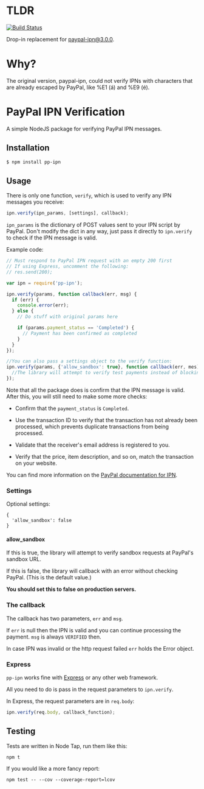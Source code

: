 # TLDR

[![Build Status](https://travis-ci.org/orangewise/pp-ipn.svg?branch=master)](https://travis-ci.org/orangewise/pp-ipn)

Drop-in replacement for paypal-ipn@3.0.0.

# Why?

The original version, paypal-ipn, could not verify IPNs with characters that are already escaped by PayPal, like %E1 (á) and %E9 (é).


# PayPal IPN Verification

A simple NodeJS package for verifying PayPal IPN messages.

## Installation
```sh
$ npm install pp-ipn
```

## Usage
There is only one function, `verify`, which is used to verify any IPN messages you receive:

```javascript
ipn.verify(ipn_params, [settings], callback);
```

`ipn_params` is the dictionary of POST values sent to your IPN script by PayPal. Don't modify the dict in any way, just pass it directly to `ipn.verify` to check if the IPN message is valid.


Example code:

```javascript
// Must respond to PayPal IPN request with an empty 200 first
// If using Express, uncomment the following:
// res.send(200);

var ipn = require('pp-ipn');

ipn.verify(params, function callback(err, msg) {
  if (err) {
    console.error(err);
  } else {
    // Do stuff with original params here

    if (params.payment_status == 'Completed') {
      // Payment has been confirmed as completed
    }
  }
});

//You can also pass a settings object to the verify function:
ipn.verify(params, {'allow_sandbox': true}, function callback(err, mes) {
  //The library will attempt to verify test payments instead of blocking them
});
```

Note that all the package does is confirm that the IPN message is valid. After this, you will still need to make some more checks:

* Confirm that the `payment_status` is `Completed`.

* Use the transaction ID to verify that the transaction has not already been processed, which prevents duplicate transactions from being processed.

* Validate that the receiver's email address is registered to you.

* Verify that the price, item description, and so on, match the transaction on your website.

You can find more information on the [PayPal documentation for IPN](https://cms.paypal.com/cgi-bin/marketingweb?cmd=_render-content&content_ID=developer/e_howto_admin_IPNIntro).

### Settings

Optional settings:

```
{
  'allow_sandbox': false
}
```

#### allow_sandbox

If this is true, the library will attempt to verify sandbox requests at PayPal's sandbox URL.

If this is false, the library will callback with an error without checking PayPal. (This is the default value.)

**You should set this to false on production servers.**

### The callback
The callback has two parameters, `err` and `msg`.

If `err` is null then the IPN is valid and you can continue processing the payment. `msg` is always `VERIFIED` then.

In case IPN was invalid or the http request failed `err` holds the Error object.

### Express
`pp-ipn` works fine with [Express](http://expressjs.com/) or any other web framework.

All you need to do is pass in the request parameters to `ipn.verify`.

In Express, the request parameters are in `req.body`:

```javascript
ipn.verify(req.body, callback_function);
```



## Testing

Tests are written in Node Tap, run them like this:

```
npm t
```

If you would like a more fancy report: 

```
npm test -- --cov --coverage-report=lcov
```
